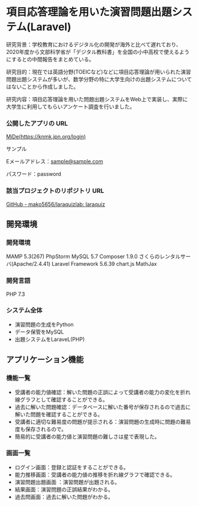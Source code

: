 # 項目応答理論を用いた演習問題出題システム(Laravel)

研究背景：学校教育におけるデジタル化の開発が海外と比べて遅れており、2020年度から文部科学省が「デジタル教科書」を全国の小中高校で使えるようにするとの中間報告をまとめている。

研究目的：現在では英語分野(TOEICなど)などに項目応答理論が用いられた演習問題出題システムが多いが、数学分野の特に大学生向けの出題システムについてはないことから作成しました。

研究内容：項目応答理論を用いた問題出題システムをWeb上で実装し、実際に大学生に利用してもらいアンケート調査を行いました。

### 公開したアプリの URL
[MiDe(https://knmk.jpn.org/login)
](https://knmk.jpn.org/login)

サンプル

Eメールアドレス：sample@sample.com

パスワード：password

### 該当プロジェクトのリポジトリ URL
[GitHub - mako5656/laraquizlab: laraquiz](https://github.com/mako5656/laraquizlab)

## 開発環境
### 開発環境
MAMP 5.3(267)
PhpStorm
MySQL 5.7
Composer 1.9.0
さくらのレンタルサーバ(Apache/2.4.41)
Laravel Framework 5.6.39
chart.js
MathJax

### 開発言語
PHP 7.3

### システム全体
- 演習問題の生成をPython
- データ保管をMySQL
- 出題システムをLaraveL(PHP)

## アプリケーション機能
### 機能一覧
- 受講者の能力値確認：解いた問題の正誤によって受講者の能力の変化を折れ線グラフとして確認することができる。
- 過去に解いた問題確認：データベースに解いた番号が保存されるので過去に解いた問題を確認することができる。
- 受講者に適切な難易度の問題が提示される：演習問題の生成時に問題の難易度も保存されるので。
- 簡易的に受講者の能力値と演習問題の難しさは星で表現した。

### 画面一覧
- ログイン画面：登録と認証をすることができる。
- 能力推移画面：受講者の能力値の推移を折れ線グラフで確認できる。
- 演習問題出題画面 ：演習問題が出題される。
- 結果画面：演習問題の正誤結果がわかる。
- 過去問画面：過去に解いた問題がわかる。


